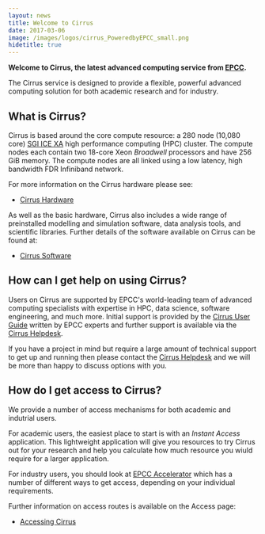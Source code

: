 ```yaml
---
layout: news
title: Welcome to Cirrus
date: 2017-03-06
image: /images/logos/cirrus_PoweredbyEPCC_small.png
hidetitle: true
---
```


**Welcome to Cirrus, the latest advanced computing service from
[EPCC](http://www.epcc.ed.ac.uk).**

The Cirrus service is designed to provide a flexible, powerful
advanced computing solution for both academic research and
for industry.

## What is Cirrus?

Cirrus is based around the core compute resource: a 280 node 
(10,080 core) [SGI ICE XA](http://www.sgi.com/products/servers/ice/ice_xa.html)
high performance computing (HPC) cluster. The compute nodes 
each contain two 18-core Xeon *Broadwell* processors and have
256 GiB memory. The compute nodes are all linked using a low
latency, high bandwidth FDR Infiniband network.

For more information on the Cirrus hardware please see:

* [Cirrus Hardware](/about/hardware.html)

As well as the basic hardware, Cirrus also includes a wide range
of preinstalled modelling and simulation software, data analysis
tools, and scientific libraries. Further details of the software 
available on Cirrus can be found at:

* [Cirrus Software](/about/software.html)

## How can I get help on using Cirrus?

Users on Cirrus are supported by EPCC's world-leading team of
advanced computing specialists with expertise in HPC, data
science, software engineering, and much more. Initial support
is provided by the [Cirrus User Guide](http://cirrus.readthedocs.io/)
written by EPCC experts and further support is available 
via the [Cirrus Helpdesk](/support/).

If you have a project in mind but require a large amount of
technical support to get up and running then please
contact the [Cirrus Helpdesk](/support/) and we will be more
than happy to discuss options with you.

## How do I get access to Cirrus?

We provide a number of access mechanisms for both academic and
indutrial users.

For academic users, the easiest place to start is with an 
*Instant Access* application. This lightweight application will
give you resources to try Cirrus out for your research and help
you calculate how much resource you wiuld require for a larger
application.

For industry users, you should look at
[EPCC Accelerator](https://www.epcc.ed.ac.uk/work-us/industry-engagement-programmes/accelerator)
which has a number of different ways to get access, depending on
your individual requirements.

Further information on access routes is available on the 
Access page:

* [Accessing Cirrus](/access/)

